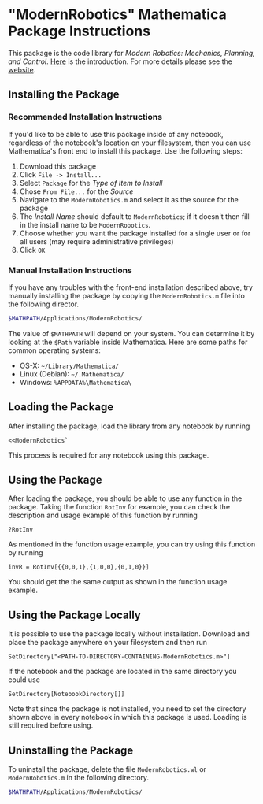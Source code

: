 # "ModernRobotics" Mathematica Package Instructions #

This package is the code library for _Modern Robotics: Mechanics, Planning, 
and Control_. [Here](../../doc/MRlib.pdf) is the introduction. For more 
details please see the [website](http://modernrobotics.org/).

## Installing the Package ##

### Recommended Installation Instructions ###

If you'd like to be able to use this package inside of any notebook, 
regardless of the notebook's location on your filesystem, then you can use 
Mathematica's front end to install this package. Use the following steps:

1. Download this package
2. Click `File -> Install...`
3. Select `Package` for the _Type of Item to Install_
4. Chose `From File...` for the _Source_
5. Navigate to the `ModernRobotics.m` and select it as the source for the 
   package
6. The _Install Name_ should default to `ModernRobotics`; if it doesn't then
   fill in the install name to be `ModernRobotics`.
7. Choose whether you want the package installed for a single user or for all
   users (may require administrative privileges)
8. Click `OK`

### Manual Installation Instructions ###

If you have any troubles with the front-end installation described above, try
manually installing the package by copying the `ModernRobotics.m` file into 
the following director.

```sh
$MATHPATH/Applications/ModernRobotics/
```

The value of `$MATHPATH` will depend on your system. You can determine it by
looking at the `$Path` variable inside Mathematica. Here are some paths for
common operating systems:

+ OS-X:                `~/Library/Mathematica/`
+ Linux (Debian):      `~/.Mathematica/`
+ Windows:             `%APPDATA%\Mathematica\`

## Loading the Package ##

After installing the package, load the library from any notebook by running

```
<<ModernRobotics`
```

This process is required for any notebook using this package.

## Using the Package ##

After loading the package, you should be able to use any function in the 
package. Taking the function `RotInv` for example, you can check the 
description and usage example of this function by running

```
?RotInv
```

As mentioned in the function usage example, you can try using this function
by running

```
invR = RotInv[{{0,0,1},{1,0,0},{0,1,0}}]
```

You should get the the same output as shown in the function usage example.

## Using the Package Locally ##

It is possible to use the package locally without installation. Download and
place the package anywhere on your filesystem and then run

```
SetDirectory["<PATH-TO-DIRECTORY-CONTAINING-ModernRobotics.m>"]
```

If the notebook and the package are located in the same directory you could 
use 

```
SetDirectory[NotebookDirectory[]]
```

Note that since the package is not installed, you need to set the directory
shown above in every notebook in which this package is used. Loading is still
required before using.

## Uninstalling the Package ##

To uninstall the package, delete the file `ModernRobotics.wl` or 
`ModernRobotics.m` in the following directory.

```sh
$MATHPATH/Applications/ModernRobotics/
```
